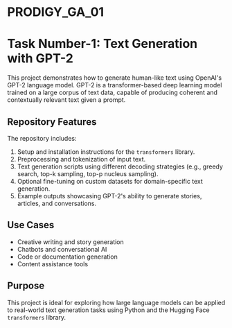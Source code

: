 # PRODIGY_GA_01

# Task Number-1: Text Generation with GPT-2

This project demonstrates how to generate human-like text using OpenAI's GPT-2 language model. GPT-2 is a transformer-based deep learning model trained on a large corpus of text data, capable of producing coherent and contextually relevant text given a prompt.

## Repository Features

The repository includes:

1. Setup and installation instructions for the `transformers` library.
2. Preprocessing and tokenization of input text.
3. Text generation scripts using different decoding strategies (e.g., greedy search, top-k sampling, top-p nucleus sampling).
4. Optional fine-tuning on custom datasets for domain-specific text generation.
5. Example outputs showcasing GPT-2's ability to generate stories, articles, and conversations.

## Use Cases

- Creative writing and story generation  
- Chatbots and conversational AI  
- Code or documentation generation  
- Content assistance tools

## Purpose

This project is ideal for exploring how large language models can be applied to real-world text generation tasks using Python and the Hugging Face `transformers` library.
